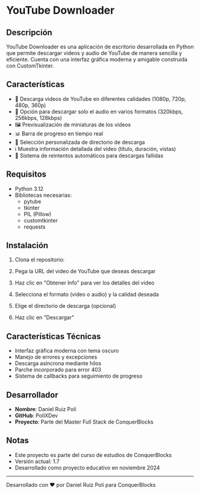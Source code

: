 # YouTube Downloader

## Descripción
YouTube Downloader es una aplicación de escritorio desarrollada en Python que permite descargar videos y audio de YouTube de manera sencilla y eficiente. Cuenta con una interfaz gráfica moderna y amigable construida con CustomTkinter.

## Características
- 🎥 Descarga videos de YouTube en diferentes calidades (1080p, 720p, 480p, 360p)
- 🎵 Opción para descargar solo el audio en varios formatos (320kbps, 256kbps, 128kbps)
- 🖼️ Previsualización de miniaturas de los videos
- 📊 Barra de progreso en tiempo real
- 📁 Selección personalizada de directorio de descarga
- ℹ️ Muestra información detallada del video (título, duración, vistas)
- 🔄 Sistema de reintentos automáticos para descargas fallidas

## Requisitos
- Python 3.12
- Bibliotecas necesarias:
  - pytube
  - tkinter
  - PIL (Pillow)
  - customtkinter
  - requests

## Instalación
1. Clona el repositorio:


2. Pega la URL del video de YouTube que deseas descargar
3. Haz clic en "Obtener Info" para ver los detalles del video
4. Selecciona el formato (video o audio) y la calidad deseada
5. Elige el directorio de descarga (opcional)
6. Haz clic en "Descargar"

## Características Técnicas
- Interfaz gráfica moderna con tema oscuro
- Manejo de errores y excepciones
- Descarga asíncrona mediante hilos
- Parche incorporado para error 403
- Sistema de callbacks para seguimiento de progreso

## Desarrollador
- **Nombre**: Daniel Ruiz Poli
- **GitHub**: PoliXDev
- **Proyecto**: Parte del Master Full Stack de ConquerBlocks

## Notas
- Este proyecto es parte del curso de estudios de ConquerBlocks
- Versión actual: 1.7
- Desarrollado como proyecto educativo en noviembre 2024



---
Desarrollado con ❤️ por Daniel Ruiz Poli para ConquerBlocks
